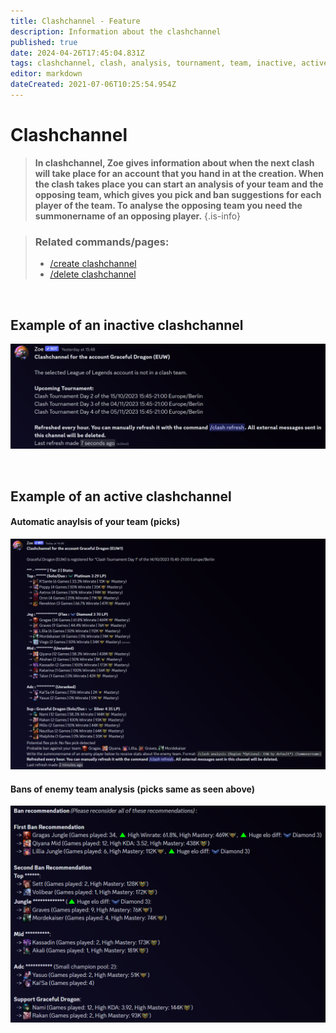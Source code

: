 ```yaml
---
title: Clashchannel - Feature
description: Information about the clashchannel
published: true
date: 2024-04-26T17:45:04.831Z
tags: clashchannel, clash, analysis, tournament, team, inactive, active
editor: markdown
dateCreated: 2021-07-06T10:25:54.954Z
---
```


# Clashchannel
>**In clashchannel, Zoe gives information about when the next clash will take place for an account that you hand in at the creation. When the clash takes place you can start an analysis of your team and the opposing team, which gives you pick and ban suggestions for each player of the team. To analyse the opposing team you need the summonername of an opposing player.** 
>{.is-info}


>### Related commands/pages:
>-   [/create clashchannel](/en/commands/clashchannel/create)
>-   [/delete clashchannel](/en/commands/clashchannel/delete)

<br>

## Example of an inactive clashchannel
![](/en_/en_clashchannel_inactive.png)

<br>

## Example of an active clashchannel
#### Automatic anaylsis of your team (picks)
![](/en_/en_clashchannel_active.png)
<br>

#### Bans of enemy team analysis (picks same as seen above)
![](/en_/en_clashchannel_active_bans.png)